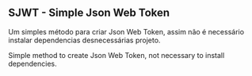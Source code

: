 ## SJWT - Simple Json Web Token

Um simples método para criar Json Web Token, assim não é necessário instalar dependencias desnecessárias projeto.

Simple method to create Json Web Token, not necessary to install dependencies.